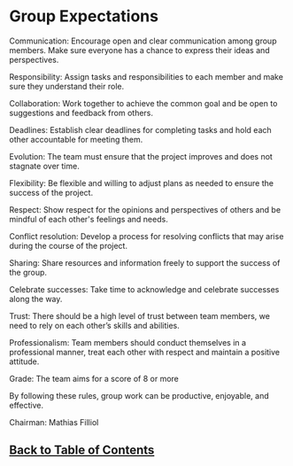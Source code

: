 # Group Expectations

Communication: Encourage open and clear communication among group members. Make sure everyone has a chance to express
their ideas and perspectives.

Responsibility: Assign tasks and responsibilities to each member and make sure they understand their role.

Collaboration: Work together to achieve the common goal and be open to suggestions and feedback from others.

Deadlines: Establish clear deadlines for completing tasks and hold each other accountable for meeting them.

Evolution: The team must ensure that the project improves and does not stagnate over time.

Flexibility: Be flexible and willing to adjust plans as needed to ensure the success of the project.

Respect: Show respect for the opinions and perspectives of others and be mindful of each other's feelings and needs.

Conflict resolution: Develop a process for resolving conflicts that may arise during the course of the project.

Sharing: Share resources and information freely to support the success of the group.

Celebrate successes: Take time to acknowledge and celebrate successes along the way.

Trust: There should be a high level of trust between team members, we need to rely on each other’s skills and abilities.

Professionalism: Team members should conduct themselves in a professional manner, treat each other with respect and
maintain a positive attitude.

Grade: The team aims for a score of 8 or more

By following these rules, group work can be productive, enjoyable, and effective.

Chairman: Mathias Filliol

## [Back to Table of Contents](../TableOfContents.md)
